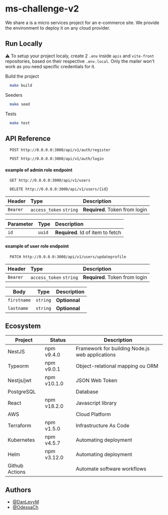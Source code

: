 # ms-challenge-v2

We share a is a micro services project for an e-commerce site.
We provide the environment to deploy it on any cloud provider.

## Run Locally

⚠️ To setup your project localy, create 2 `.env` inside `apis` and `vite-front` repositories, based on their respective `.env.local`. Only the mailer won't work as you need specific credentials for it.

Build the project

```bash
  make build
```

Seeders

```bash
  make seed
```

Tests

```bash
  make test
```

## API Reference

```
  POST http://0.0.0.0:3000/api/v1/auth/register
```

```
  POST http://0.0.0.0:3000/api/v1/auth/login
```

#### example of admin role endpoint

```
  GET http://0.0.0.0:3000/api/v1/users
```

```
  DELETE http://0.0.0.0:3000/api/v1/users/{id}
```

| Header   | Type                    | Description                    |
| :------- | :---------------------- | :----------------------------- |
| `Bearer` | `access_token` `string` | **Required**. Token from login |

| Parameter | Type   | Description                       |
| :-------- | :----- | :-------------------------------- |
| `id`      | `uuid` | **Required**. Id of item to fetch |

#### example of user role endpoint

```
  PATCH http://0.0.0.0:3000/api/v1/users/updateprofile
```

| Header   | Type                    | Description                    |
| :------- | :---------------------- | :----------------------------- |
| `Bearer` | `access_token` `string` | **Required**. Token from login |

| Body        | Type     | Description   |
| ----------- | -------- | ------------- |
| `firstname` | `string` | **Optionnal** |
| `lastname`  | `string` | **Optionnal** |

## Ecosystem

| Project        | Status      | Description                                     |
| -------------- | ----------- | ----------------------------------------------- |
| NestJS         | npm v9.4.0  | Framework for building Node.js web applications |
| Typeorm        | npm v9.0.1  | Object-relational mapping ou ORM                |
| Nestjs/jwt     | npm v10.1.0 | JSON Web Token                                  |
| PostgreSQL     |             | Database                                        |
| React          | npm v18.2.0 | Javascript library                              |
| AWS            |             | Cloud Platform                                  |
| Terraform      | npm v1.5.0  | Infrastructure As Code                          |
| Kubernetes     | npm v4.5.7  | Automating deployment                           |
| Helm           | npm v3.12.0 | Automating deployment                           |
| Github Actions |             | Automate software workflows                     |

## Authors

- [@DanLevyM](https://www.github.com/lvmeyer)
- [@OdessaCh](https://github.com/OdessaCh)
